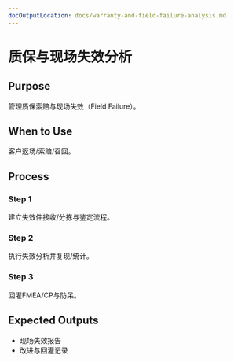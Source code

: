 ```yaml
---
docOutputLocation: docs/warranty-and-field-failure-analysis.md
---
```


# 质保与现场失效分析

## Purpose

管理质保索赔与现场失效（Field Failure）。

## When to Use

客户返场/索赔/召回。

## Process

### Step 1

建立失效件接收/分拣与鉴定流程。

### Step 2

执行失效分析并复现/统计。

### Step 3

回灌FMEA/CP与防呆。

## Expected Outputs

- 现场失效报告
- 改进与回灌记录

